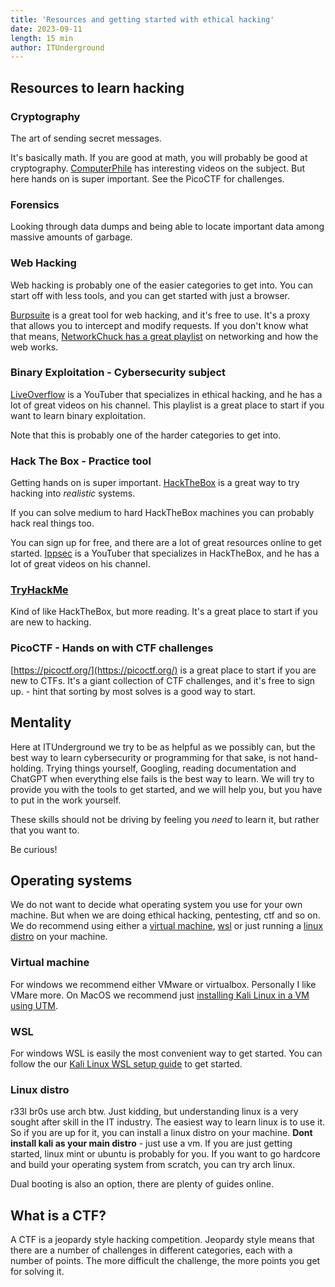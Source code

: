```yaml
---
title: 'Resources and getting started with ethical hacking'
date: 2023-09-11
length: 15 min
author: ITUnderground
---
```


## Resources to learn hacking

### Cryptography

The art of sending secret messages.

It's basically math. If you are good at math, you will probably be good at cryptography. [ComputerPhile](https://www.youtube.com/@Computerphile) has interesting videos on the subject. But here hands on is super important. See the PicoCTF for challenges.

### Forensics

Looking through data dumps and being able to locate important data among massive amounts of garbage.

### Web Hacking

Web hacking is probably one of the easier categories to get into. You can start off with less tools, and you can get started with just a browser.

[Burpsuite](https://portswigger.net/burp) is a great tool for web hacking, and it's free to use. It's a proxy that allows you to intercept and modify requests. If you don't know what that means,
[NetworkChuck has a great playlist](https://www.youtube.com/watch?v=S7MNX_UD7vY&list=PLIhvC56v63IJVXv0GJcl9vO5Z6znCVb1P&pp=iAQB) on networking and how the web works.

### Binary Exploitation - Cybersecurity subject

[LiveOverflow](https://www.youtube.com/watch?v=iyAyN3GFM7A&list=PLhixgUqwRTjxglIswKp9mpkfPNfHkzyeN&pp=iAQB) is a YouTuber that specializes in ethical hacking, and he has a lot of great videos on his channel. This playlist is a great place to start if you want to learn binary exploitation.

Note that this is probably one of the harder categories to get into.

### Hack The Box - Practice tool

Getting hands on is super important. [HackTheBox](https://app.hackthebox.com/home) is a great way to try hacking into _realistic_ systems.

If you can solve medium to hard HackTheBox machines you can probably hack real things too.

You can sign up for free, and there are a lot of great resources online to get started. [Ippsec](https://www.youtube.com/channel/UCa6eh7gCkpPo5XXUDfygQQA) is a YouTuber that specializes in HackTheBox, and he has a lot of great videos on his channel.

### [TryHackMe](https://tryhackme.com/)

Kind of like HackTheBox, but more reading. It's a great place to start if you are new to hacking.

### PicoCTF - Hands on with CTF challenges

[https://picoctf.org/](https://picoctf.org/) is a great place to start if you are new to CTFs. It's a giant collection of CTF challenges, and it's free to sign up. - hint that sorting by most solves is a good way to start.

## Mentality

Here at ITUnderground we try to be as helpful as we possibly can, but the best way to learn cybersecurity or programming for that sake, is not hand-holding. Trying things yourself, Googling, reading documentation and ChatGPT when everything else fails is the best way to learn. We will try to provide you with the tools to get started, and we will help you, but you have to put in the work yourself.

These skills should not be driving by feeling you _need_ to learn it, but rather that you want to.

Be curious!

## Operating systems

We do not want to decide what operating system you use for your own machine. But when we are doing ethical hacking, pentesting, ctf and so on. We do recommend using either a [virtual machine](https://en.wikipedia.org/wiki/Virtual_machine), [wsl](/blog/setting-up-kali-windows) or just running a [linux distro](https://en.wikipedia.org/wiki/Virtual_machine) on your machine.

### Virtual machine

For windows we recommend either VMware or virtualbox. Personally I like VMare more.
On MacOS we recommend just [installing Kali Linux in a VM using UTM](https://docs.getutm.app/guides/kali/#troubleshooting).

### WSL

For windows WSL is easily the most convenient way to get started. You can follow the our [Kali Linux WSL setup guide](/blog/setting-up-kali-windows) to get started.

### Linux distro

r33l br0s use arch btw.
Just kidding, but understanding linux is a very sought after skill in the IT industry. The easiest way to learn linux is to use it. So if you are up for it, you can install a linux distro on your machine. **Dont install kali as your main distro** - just use a vm. If you are just getting started, linux mint or ubuntu is probably for you. If you want to go hardcore and build your operating system from scratch, you can try arch linux.

Dual booting is also an option, there are plenty of guides online.

## What is a CTF?

A CTF is a jeopardy style hacking competition. Jeopardy style means that there are a number of challenges in different categories, each with a number of points. The more difficult the challenge, the more points you get for solving it.
